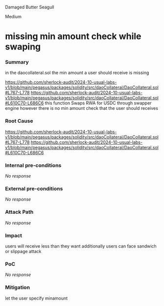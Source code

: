 Damaged Butter Seagull

Medium

# missing min amount check while swaping

### Summary

in the daocollateral.sol the min amount a user should receive is missing

https://github.com/sherlock-audit/2024-10-usual-labs-v1/blob/main/pegasus/packages/solidity/src/daoCollateral/DaoCollateral.sol#L767-L778
https://github.com/sherlock-audit/2024-10-usual-labs-v1/blob/main/pegasus/packages/solidity/src/daoCollateral/DaoCollateral.sol#L610C70-L686C6
 this function Swaps RWA for USDC  through swapper engine however there is no min amount check that the user should receives


### Root Cause

https://github.com/sherlock-audit/2024-10-usual-labs-v1/blob/main/pegasus/packages/solidity/src/daoCollateral/DaoCollateral.sol#L767-L778
https://github.com/sherlock-audit/2024-10-usual-labs-v1/blob/main/pegasus/packages/solidity/src/daoCollateral/DaoCollateral.sol#L610C70-L686C6

### Internal pre-conditions

_No response_

### External pre-conditions

_No response_

### Attack Path

_No response_

### Impact

users will receive less than they want additionally users can face sandwich or slippage attack

### PoC

_No response_

### Mitigation

let the user specify minamount